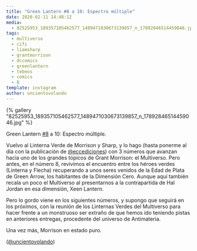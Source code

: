 ```yaml
---
title: "Green Lantern #8 a 10: Espectro múltiple"
date: 2020-02-11 14:48:12
media: 
  - 82525953_189357105462577_1489471030673139857_n_17892846514459046.jpg
tags: 
  - multiverso
  - cifi
  - liamsharp
  - grantmorrison
  - dccomics
  - greenlantern
  - tebeos
  - comics
  - 8
template: instagram
author: uncientovolando
---
```


{% gallery "82525953_189357105462577_1489471030673139857_n_17892846514459046.jpg" %}

Green Lantern [#8](/tags/8) a 10: Espectro múltiple.

Vuelvo al Linterna Verde de Morrison y Sharp, y lo hago (hasta ponerme al día con la publicación de [@eccediciones](https://instagram.com/eccediciones)) con 3 números que avanzan hacia uno de los grandes tópicos de Grant Morrison: el Multiverso. Pero antes, en el número 8, revivimos el encuentro entre los héroes verdes (Linterna y Flecha) recuperando a unos seres venidos de la Edad de Plata de Green Arrow, los habitantes de la Dimensión Cero. Aunque aquí también recala un poco el Multiverso al presentarnos a la contrapartida de Hal Jordan en esa dimensión, Xeen Lantern.

Pero lo gordo viene en los siguientes números, y supongo que seguirá en los próximos, con la reunión de los Linternas Verdes del Multiverso para hacer frente a un monstruoso ser extraño de que hemos ido teniendo pistas en anteriores entregas, procedente del universo de Antimateria.

Una vez más, Morrison en estado puro.

([@uncientovolando](https://instagram.com/uncientovolando))
